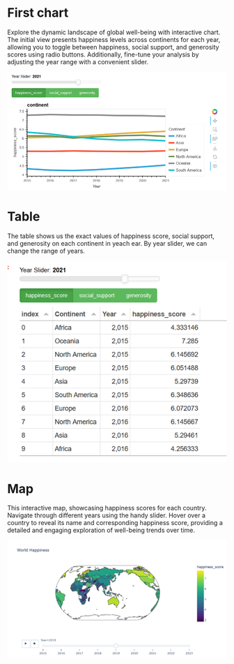 # First chart
Explore the dynamic landscape of global well-being with interactive chart. The initial view presents happiness levels across continents for each year, allowing you to toggle between happiness, social support, and generosity scores using radio buttons. Additionally, fine-tune your analysis by adjusting the year range with a convenient slider.


![alt text](https://github.com/Adsobieszek/Happiness-World/blob/main/1.png?raw=true)

# Table
The table shows us the exact values of happiness score, social support, and generosity on each continent in yeach ear. By year slider, we can change the range of years.


![alt text](https://github.com/Adsobieszek/Happiness-World/blob/main/2.png?raw=true)

# Map
This interactive map, showcasing happiness scores for each country. Navigate through different years using the handy slider. Hover over a country to reveal its name and corresponding happiness score, providing a detailed and engaging exploration of well-being trends over time.


![alt text](https://github.com/Adsobieszek/Happiness-World/blob/main/3.png?raw=true)

